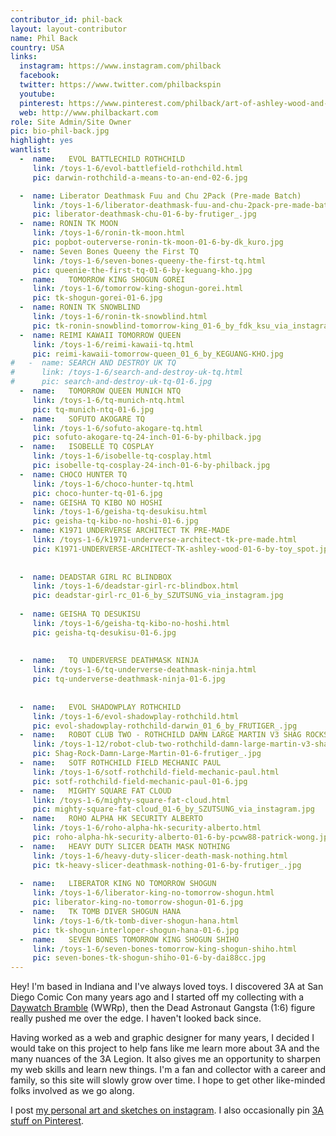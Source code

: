 ```yaml
---
contributor_id: phil-back
layout: layout-contributor
name: Phil Back
country: USA
links:
  instagram: https://www.instagram.com/philback
  facebook:
  twitter: https://www.twitter.com/philbackspin
  youtube:
  pinterest: https://www.pinterest.com/philback/art-of-ashley-wood-and-3a/
  web: http://www.philbackart.com
role: Site Admin/Site Owner
pic: bio-phil-back.jpg
highlight: yes
wantlist: 
  -  name:   EVOL BATTLECHILD ROTHCHILD
     link: /toys-1-6/evol-battlefield-rothchild.html
     pic: darwin-rothchild-a-means-to-an-end-02-6.jpg

  -  name: Liberator Deathmask Fuu and Chu 2Pack (Pre-made Batch)
     link: /toys-1-6/liberator-deathmask-fuu-and-chu-2pack-pre-made-batch.html
     pic: liberator-deathmask-chu-01-6-by-frutiger_.jpg
  -  name: RONIN TK MOON
     link: /toys-1-6/ronin-tk-moon.html
     pic: popbot-outerverse-ronin-tk-moon-01-6-by-dk_kuro.jpg
  -  name: Seven Bones Queeny the First TQ
     link: /toys-1-6/seven-bones-queeny-the-first-tq.html
     pic: queenie-the-first-tq-01-6-by-keguang-kho.jpg
  -  name:   TOMORROW KING SHOGUN GOREI
     link: /toys-1-6/tomorrow-king-shogun-gorei.html
     pic: tk-shogun-gorei-01-6.jpg     
  -  name: RONIN TK SNOWBLIND
     link: /toys-1-6/ronin-tk-snowblind.html
     pic: tk-ronin-snowblind-tomorrow-king_01-6_by_fdk_ksu_via_instagram.jpg
  -  name: REIMI KAWAII TOMORROW QUEEN
     link: /toys-1-6/reimi-kawaii-tq.html
     pic: reimi-kawaii-tomorrow-queen_01_6_by_KEGUANG-KHO.jpg
#   -  name: SEARCH AND DESTROY UK TQ
#      link: /toys-1-6/search-and-destroy-uk-tq.html
#      pic: search-and-destroy-uk-tq-01-6.jpg
  -  name:   TOMORROW QUEEN MUNICH NTQ
     link: /toys-1-6/tq-munich-ntq.html
     pic: tq-munich-ntq-01-6.jpg
  -  name:   SOFUTO AKOGARE TQ
     link: /toys-1-6/sofuto-akogare-tq.html
     pic: sofuto-akogare-tq-24-inch-01-6-by-philback.jpg
  -  name:   ISOBELLE TQ COSPLAY
     link: /toys-1-6/isobelle-tq-cosplay.html
     pic: isobelle-tq-cosplay-24-inch-01-6-by-philback.jpg
  -  name: CHOCO HUNTER TQ
     link: /toys-1-6/choco-hunter-tq.html
     pic: choco-hunter-tq-01-6.jpg
  -  name: GEISHA TQ KIBO NO HOSHI
     link: /toys-1-6/geisha-tq-desukisu.html
     pic: geisha-tq-kibo-no-hoshi-01-6.jpg
  -  name: K1971 UNDERVERSE ARCHITECT TK PRE-MADE
     link: /toys-1-6/k1971-underverse-architect-tk-pre-made.html
     pic: K1971-UNDERVERSE-ARCHITECT-TK-ashley-wood-01-6-by-toy_spot.jpg
  
  
  -  name: DEADSTAR GIRL RC BLINDBOX
     link: /toys-1-6/deadstar-girl-rc-blindbox.html
     pic: deadstar-girl-rc_01-6_by_SZUTSUNG_via_instagram.jpg
  
  -  name: GEISHA TQ DESUKISU
     link: /toys-1-6/geisha-tq-kibo-no-hoshi.html
     pic: geisha-tq-desukisu-01-6.jpg
  
  
  -  name:   TQ UNDERVERSE DEATHMASK NINJA
     link: /toys-1-6/tq-underverse-deathmask-ninja.html
     pic: tq-underverse-deathmask-ninja-01-6.jpg
  
  
  -  name:   EVOL SHADOWPLAY ROTHCHILD
     link: /toys-1-6/evol-shadowplay-rothchild.html
     pic: evol-shadowplay-rothchild-darwin_01_6_by_FRUTIGER_.jpg
  -  name:   ROBOT CLUB TWO - ROTHCHILD DAMN LARGE MARTIN V3 SHAG ROCKS OUTPOST 2
     link: /toys-1-12/robot-club-two-rothchild-damn-large-martin-v3-shag-rocks-outpost-2.html
     pic: Shag-Rock-Damn-Large-Martin-01-6-frutiger_.jpg
  -  name:   SOTF ROTHCHILD FIELD MECHANIC PAUL
     link: /toys-1-6/sotf-rothchild-field-mechanic-paul.html
     pic: sotf-rothchild-field-mechanic-paul-01-6.jpg
  -  name:   MIGHTY SQUARE FAT CLOUD
     link: /toys-1-6/mighty-square-fat-cloud.html
     pic: mighty-square-fat-cloud_01-6_by_SZUTSUNG_via_instagram.jpg
  -  name:   ROHO ALPHA HK SECURITY ALBERTO
     link: /toys-1-6/roho-alpha-hk-security-alberto.html
     pic: roho-alpha-hk-security-alberto-01-6-by-pcww88-patrick-wong.jpg
  -  name:   HEAVY DUTY SLICER DEATH MASK NOTHING
     link: /toys-1-6/heavy-duty-slicer-death-mask-nothing.html
     pic: tk-heavy-slicer-deathmask-nothing-01-6-by-frutiger_.jpg
  
  -  name:   LIBERATOR KING NO TOMORROW SHOGUN
     link: /toys-1-6/liberator-king-no-tomorrow-shogun.html
     pic: liberator-king-no-tomorrow-shogun-01-6.jpg
  -  name:   TK TOMB DIVER SHOGUN HANA
     link: /toys-1-6/tk-tomb-diver-shogun-hana.html
     pic: tk-shogun-interloper-shogun-hana-01-6.jpg
  -  name:   SEVEN BONES TOMORROW KING SHOGUN SHIHO
     link: /toys-1-6/seven-bones-tomorrow-king-shogun-shiho.html
     pic: seven-bones-tk-shogun-shiho-01-6-by-dai88cc.jpg
---
```

Hey! I'm based in Indiana and I've always loved toys. I discovered 3A at San Diego Comic Con many years ago and I started off my collecting with a <a href="/toys-1-12/daywatch-heavy-bramble-idw/">Daywatch Bramble</a> (WWRp), then the Dead Astronaut Gangsta (1:6) figure really pushed me over the edge. I haven't looked back since. 

Having worked as a web and graphic designer for many years, I decided I would take on this project to help fans like me learn more about 3A and the many nuances of the 3A Legion. It also gives me an opportunity to sharpen my web skills and learn new things. I'm a fan and collector with a career and family, so this site will slowly grow over time. I hope to get other like-minded folks involved as we go along.


I post <a href="https://www.instagram.com/philback" target="_blank">my personal art and sketches on instagram</a>. I also occasionally pin <a href="https://www.pinterest.com/philback/art-of-ashley-wood-and-3a/" target="_blank">3A stuff on Pinterest</a>.